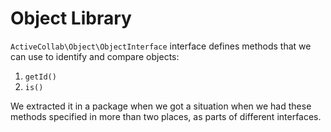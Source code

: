 # Object Library

`ActiveCollab\Object\ObjectInterface` interface defines methods that we can use to identify and compare objects:

1. `getId()`
1. `is()`

We extracted it in a package when we got a situation when we had these methods specified in more than two places, as parts of different interfaces.
